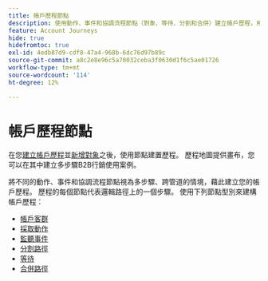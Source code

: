 ```yaml
---
title: 帳戶歷程節點
description: 使用動作、事件和協調流程節點（對象、等待、分割和合併）建立帳戶歷程，用於Journey Optimizer B2B edition中的跨管道行銷。
feature: Account Journeys
hide: true
hidefromtoc: true
exl-id: 4edb87d9-cdf8-47a4-968b-6dc76d97b89c
source-git-commit: a8c2e8e96c5a70032ceba3f0630d1f6c5ae01726
workflow-type: tm+mt
source-wordcount: '114'
ht-degree: 12%

---
```


# 帳戶歷程節點

在您[建立帳戶歷程](journey-overview.md#create-an-account-journey)並[新增對象](journey-overview.md#add-the-account-audience-for-your-journey)之後，使用節點建置歷程。 歷程地圖提供畫布，您可以在其中建立多步驟B2B行銷使用案例。

將不同的動作、事件和協調流程節點視為多步驟、跨管道的情境，藉此建立您的帳戶歷程。 歷程的每個節點代表邏輯路徑上的一個步驟。 使用下列節點型別來建構帳戶歷程：

* [帳戶客群](./account-audience-nodes.md)
* [採取動作](./action-nodes.md)
* [監聽事件](./listen-for-event-nodes.md)
* [分割路徑](./split-merge-paths-nodes.md)
* [等待](./wait-nodes.md)
* [合併路徑](./split-merge-paths-nodes.md)
